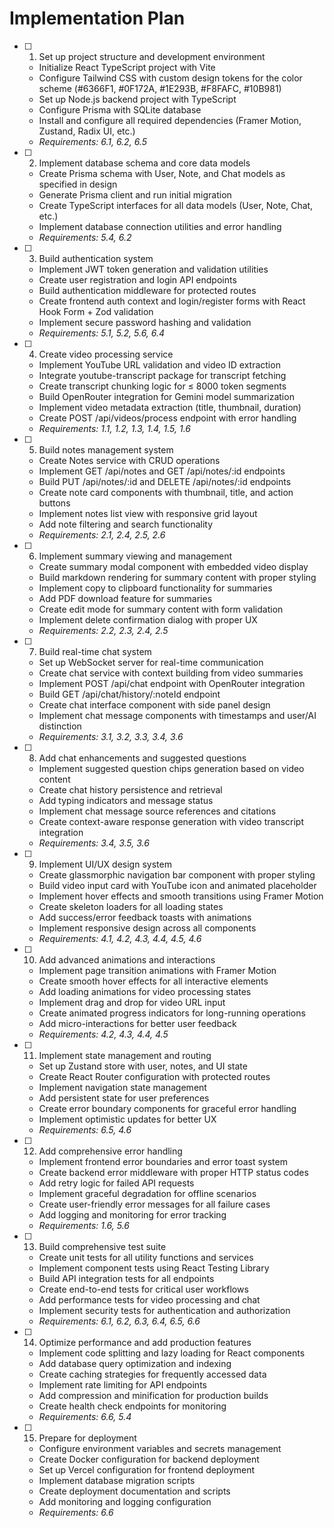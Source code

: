 # Implementation Plan

- [ ] 1. Set up project structure and development environment
  - Initialize React TypeScript project with Vite
  - Configure Tailwind CSS with custom design tokens for the color scheme (#6366F1, #0F172A, #1E293B, #F8FAFC, #10B981)
  - Set up Node.js backend project with TypeScript
  - Configure Prisma with SQLite database
  - Install and configure all required dependencies (Framer Motion, Zustand, Radix UI, etc.)
  - _Requirements: 6.1, 6.2, 6.5_

- [ ] 2. Implement database schema and core data models
  - Create Prisma schema with User, Note, and Chat models as specified in design
  - Generate Prisma client and run initial migration
  - Create TypeScript interfaces for all data models (User, Note, Chat, etc.)
  - Implement database connection utilities and error handling
  - _Requirements: 5.4, 6.2_

- [ ] 3. Build authentication system
  - Implement JWT token generation and validation utilities
  - Create user registration and login API endpoints
  - Build authentication middleware for protected routes
  - Create frontend auth context and login/register forms with React Hook Form + Zod validation
  - Implement secure password hashing and validation
  - _Requirements: 5.1, 5.2, 5.6, 6.4_

- [ ] 4. Create video processing service
  - Implement YouTube URL validation and video ID extraction
  - Integrate youtube-transcript package for transcript fetching
  - Create transcript chunking logic for ≤ 8000 token segments
  - Build OpenRouter integration for Gemini model summarization
  - Implement video metadata extraction (title, thumbnail, duration)
  - Create POST /api/videos/process endpoint with error handling
  - _Requirements: 1.1, 1.2, 1.3, 1.4, 1.5, 1.6_

- [ ] 5. Build notes management system
  - Create Notes service with CRUD operations
  - Implement GET /api/notes and GET /api/notes/:id endpoints
  - Build PUT /api/notes/:id and DELETE /api/notes/:id endpoints
  - Create note card components with thumbnail, title, and action buttons
  - Implement notes list view with responsive grid layout
  - Add note filtering and search functionality
  - _Requirements: 2.1, 2.4, 2.5, 2.6_

- [ ] 6. Implement summary viewing and management
  - Create summary modal component with embedded video display
  - Build markdown rendering for summary content with proper styling
  - Implement copy to clipboard functionality for summaries
  - Add PDF download feature for summaries
  - Create edit mode for summary content with form validation
  - Implement delete confirmation dialog with proper UX
  - _Requirements: 2.2, 2.3, 2.4, 2.5_

- [ ] 7. Build real-time chat system
  - Set up WebSocket server for real-time communication
  - Create chat service with context building from video summaries
  - Implement POST /api/chat endpoint with OpenRouter integration
  - Build GET /api/chat/history/:noteId endpoint
  - Create chat interface component with side panel design
  - Implement chat message components with timestamps and user/AI distinction
  - _Requirements: 3.1, 3.2, 3.3, 3.4, 3.6_

- [ ] 8. Add chat enhancements and suggested questions
  - Implement suggested question chips generation based on video content
  - Create chat history persistence and retrieval
  - Add typing indicators and message status
  - Implement chat message source references and citations
  - Create context-aware response generation with video transcript integration
  - _Requirements: 3.4, 3.5, 3.6_

- [ ] 9. Implement UI/UX design system
  - Create glassmorphic navigation bar component with proper styling
  - Build video input card with YouTube icon and animated placeholder
  - Implement hover effects and smooth transitions using Framer Motion
  - Create skeleton loaders for all loading states
  - Add success/error feedback toasts with animations
  - Implement responsive design across all components
  - _Requirements: 4.1, 4.2, 4.3, 4.4, 4.5, 4.6_

- [ ] 10. Add advanced animations and interactions
  - Implement page transition animations with Framer Motion
  - Create smooth hover effects for all interactive elements
  - Add loading animations for video processing states
  - Implement drag and drop for video URL input
  - Create animated progress indicators for long-running operations
  - Add micro-interactions for better user feedback
  - _Requirements: 4.2, 4.3, 4.4, 4.5_

- [ ] 11. Implement state management and routing
  - Set up Zustand store with user, notes, and UI state
  - Create React Router configuration with protected routes
  - Implement navigation state management
  - Add persistent state for user preferences
  - Create error boundary components for graceful error handling
  - Implement optimistic updates for better UX
  - _Requirements: 6.5, 4.6_

- [ ] 12. Add comprehensive error handling
  - Implement frontend error boundaries and error toast system
  - Create backend error middleware with proper HTTP status codes
  - Add retry logic for failed API requests
  - Implement graceful degradation for offline scenarios
  - Create user-friendly error messages for all failure cases
  - Add logging and monitoring for error tracking
  - _Requirements: 1.6, 5.6_

- [ ] 13. Build comprehensive test suite
  - Create unit tests for all utility functions and services
  - Implement component tests using React Testing Library
  - Build API integration tests for all endpoints
  - Create end-to-end tests for critical user workflows
  - Add performance tests for video processing and chat
  - Implement security tests for authentication and authorization
  - _Requirements: 6.1, 6.2, 6.3, 6.4, 6.5, 6.6_

- [ ] 14. Optimize performance and add production features
  - Implement code splitting and lazy loading for React components
  - Add database query optimization and indexing
  - Create caching strategies for frequently accessed data
  - Implement rate limiting for API endpoints
  - Add compression and minification for production builds
  - Create health check endpoints for monitoring
  - _Requirements: 6.6, 5.4_

- [ ] 15. Prepare for deployment
  - Configure environment variables and secrets management
  - Create Docker configuration for backend deployment
  - Set up Vercel configuration for frontend deployment
  - Implement database migration scripts
  - Create deployment documentation and scripts
  - Add monitoring and logging configuration
  - _Requirements: 6.6_